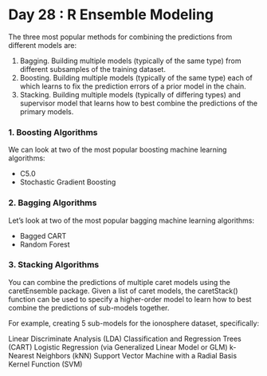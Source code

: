 # Day 28 : R Ensemble Modeling

The three most popular methods for combining the predictions from different models are:

1. Bagging. Building multiple models (typically of the same type) from different subsamples of the training dataset.
2. Boosting. Building multiple models (typically of the same type) each of which learns to fix the prediction errors of a prior model in the chain.
3. Stacking. Building multiple models (typically of differing types) and supervisor model that learns how to best combine the predictions of the primary models.

### 1. Boosting Algorithms
We can look at two of the most popular boosting machine learning algorithms:
- C5.0
- Stochastic Gradient Boosting

### 2. Bagging Algorithms
Let’s look at two of the most popular bagging machine learning algorithms:
- Bagged CART
- Random Forest

### 3. Stacking Algorithms
You can combine the predictions of multiple caret models using the caretEnsemble package.
Given a list of caret models, the caretStack() function can be used to specify a higher-order model to learn how to best combine the predictions of sub-models together.

For example, creating 5 sub-models for the ionosphere dataset, specifically:

Linear Discriminate Analysis (LDA)
Classification and Regression Trees (CART)
Logistic Regression (via Generalized Linear Model or GLM)
k-Nearest Neighbors (kNN)
Support Vector Machine with a Radial Basis Kernel Function (SVM)
